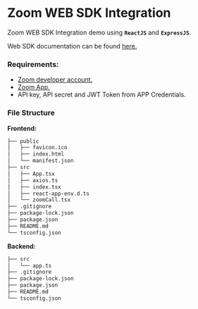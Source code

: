 # Zoom WEB SDK Integration

Zoom WEB SDK Integration demo using **`ReactJS`** and **`ExpressJS`**.

Web SDK documentation can be found [here.](https://marketplace.zoom.us/docs/sdk/native-sdks/web/build)

### Requirements:

-   [Zoom developer account.](https://zoom.us/signin)
-   [Zoom App.](https://marketplace.zoom.us/user/build)
-   API key, API secret and JWT Token from APP Credentials.

### File Structure

**Frontend:**

```bash
├── public
│   ├── favicon.ico
│   ├── index.html
│   └── manifest.json
├── src
│   ├── App.tsx
│   ├── axios.ts
│   ├── index.tsx
│   ├── react-app-env.d.ts
│   └── zoomCall.tsx
├── .gitignore
├── package-lock.json
├── package.json
├── README.md
└── tsconfig.json
```

**Backend:**

```bash
├── src
│   └── app.ts
├── .gitignore
├── package-lock.json
├── package.json
├── README.md
└── tsconfig.json
```
